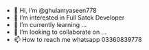 - 👋 Hi, I’m @ghulamyaseen778
- 👀 I’m interested in Full Satck Developer
- 🌱 I’m currently learning ...
- 💞️ I’m looking to collaborate on ...
- 📫 How to reach me whatsapp 03360839778

<!---
ghulamyaseen778/ghulamyaseen778 is a ✨ special ✨ repository because its `README.md` (this file) appears on your GitHub profile.
You can click the Preview link to take a look at your changes.
--->
